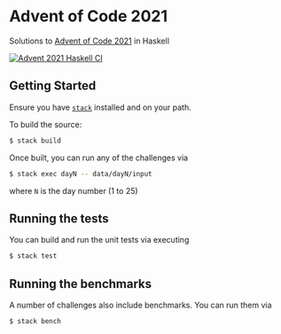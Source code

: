 # Advent of Code 2021
Solutions to [Advent of Code 2021](https://adventofcode.com/2021) in Haskell

[![Advent 2021 Haskell CI](https://github.com/ehigham/advent/actions/workflows/2021-haskell.yaml/badge.svg)](https://github.com/ehigham/advent/actions/workflows/2021-haskell.yaml)

## Getting Started

Ensure you have [`stack`](https://docs.haskellstack.org/en/stable/README/) installed and on your path.

To build the source:
```bash
$ stack build
```

Once built, you can run any of the challenges via
```bash
$ stack exec dayN -- data/dayN/input
```
where `N` is the day number (1 to 25)

## Running the tests

You can build and run the unit tests via executing
```bash
$ stack test
```

## Running the benchmarks

A number of challenges also include benchmarks. You can run them via
```bash
$ stack bench
```